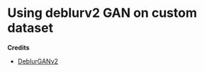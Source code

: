 # Using deblurv2 GAN on custom dataset



**Credits**

- [DeblurGANv2](https://github.com/VITA-Group/DeblurGANv2)